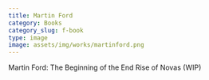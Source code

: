 ```yaml
---
title: Martin Ford
category: Books
category_slug: f-book
type: image
image: assets/img/works/martinford.png
---
```

Martin Ford: The Beginning of the End Rise of Novas (WIP)